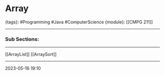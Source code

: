 # Array
{tags}: #Programming #Java #ComputerScience 
{module}: [[CMPG 211]]

--- 
### Sub Sections:
---
[[ArrayList]]
[[ArraySort]]

--- 
2023-05-16
19:10

